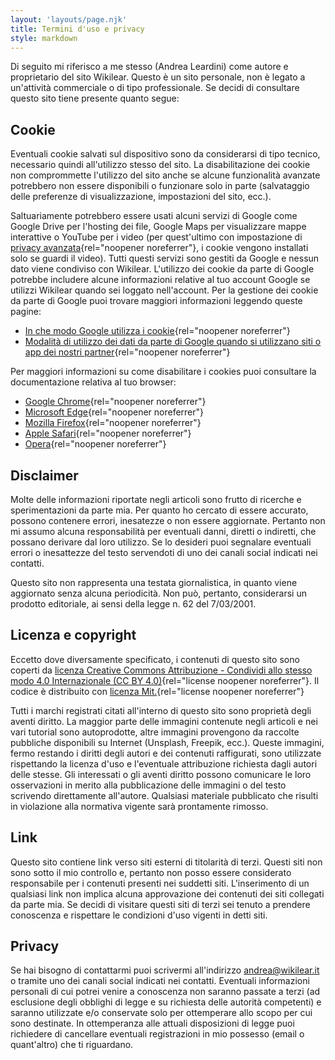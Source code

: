 ```yaml
---
layout: 'layouts/page.njk'
title: Termini d'uso e privacy
style: markdown
---
```

Di seguito mi riferisco a me stesso (Andrea Leardini) come autore e proprietario del sito Wikilear. Questo è un sito personale, non è legato a un'attività commerciale o di tipo professionale. Se decidi di consultare questo sito tiene presente quanto segue:

## Cookie

Eventuali cookie salvati sul dispositivo sono da considerarsi di tipo tecnico, necessario quindi all'utilizzo stesso del sito. La disabilitazione dei cookie non comprommette l'utilizzo del sito anche se alcune funzionalità avanzate potrebbero non essere disponibili o funzionare solo in parte (salvataggio delle preferenze di visualizzazione, impostazioni del sito, ecc.).

Saltuariamente potrebbero essere usati alcuni servizi di Google come Google Drive per l'hosting dei file, Google Maps per visualizzare mappe interattive o YouTube per i video (per quest'ultimo con impostazione di [privacy avanzata](https://support.google.com/youtube/answer/171780?expand=PrivacyEnhancedMode#privacy){rel="noopener noreferrer"}, i cookie vengono installati solo se guardi il video). Tutti questi servizi sono gestiti da Google e nessun dato viene condiviso con Wikilear. L'utilizzo dei cookie da parte di Google potrebbe includere alcune informazioni relative al tuo account Google se utilizzi Wikilear quando sei loggato nell'account. Per la gestione dei cookie da parte di Google puoi trovare maggiori informazioni leggendo queste pagine:

- [In che modo Google utilizza i cookie](https://www.google.com/policies/technologies/cookies/){rel="noopener noreferrer"}
- [Modalità di utilizzo dei dati da parte di Google quando si utilizzano siti o app dei nostri partner](https://www.google.com/policies/privacy/partners/){rel="noopener noreferrer"}

Per maggiori informazioni su come disabilitare i cookies puoi consultare la documentazione relativa al tuo browser:

- [Google Chrome](https://support.google.com/chrome){rel="noopener noreferrer"}
- [Microsoft Edge](https://support.microsoft.com/it-it/microsoft-edge){rel="noopener noreferrer"}
- [Mozilla Firefox](https://support.mozilla.org/it/){rel="noopener noreferrer"}
- [Apple Safari](https://support.apple.com/it-it/safari){rel="noopener noreferrer"}
- [Opera](https://www.opera.com/it/help){rel="noopener noreferrer"}

## Disclaimer

Molte delle informazioni riportate negli articoli sono frutto di ricerche e sperimentazioni da parte mia. Per quanto ho cercato di essere accurato, possono contenere errori, inesatezze o non essere aggiornate. Pertanto non mi assumo alcuna responsabilità per eventuali danni, diretti o indiretti, che possano derivare dal loro utilizzo. Se lo desideri puoi segnalare eventuali errori o inesattezze del testo servendoti di uno dei canali social indicati nei contatti.

Questo sito non rappresenta una testata giornalistica, in quanto viene aggiornato senza alcuna periodicità. Non può, pertanto, considerarsi un prodotto editoriale, ai sensi della legge n. 62 del 7/03/2001.

## Licenza e copyright

Eccetto dove diversamente specificato, i contenuti di questo sito sono coperti da [licenza Creative Commons Attribuzione - Condividi allo stesso modo 4.0 Internazionale (CC BY 4.0)](https://creativecommons.org/licenses/by-sa/4.0/deed.it){rel="license noopener noreferrer"}. Il codice è distribuito con [licenza Mit.](https://opensource.org/licenses/MIT){rel="license noopener noreferrer"}

Tutti i marchi registrati citati all'interno di questo sito sono proprietà degli aventi diritto. La maggior parte delle immagini contenute negli articoli e nei vari tutorial sono autoprodotte, altre immagini provengono da raccolte pubbliche disponibili su Internet (Unsplash, Freepik, ecc.). Queste immagini, fermo restando i diritti degli autori e dei contenuti raffigurati, sono utilizzate rispettando la licenza d'uso e l'eventuale attribuzione richiesta dagli autori delle stesse. Gli interessati o gli aventi diritto possono comunicare le loro osservazioni in merito alla pubblicazione delle immagini o del testo scrivendo direttamente all'autore. Qualsiasi materiale pubblicato che risulti in violazione alla normativa vigente sarà prontamente rimosso.

## Link

Questo sito contiene link verso siti esterni di titolarità di terzi. Questi siti non sono sotto il mio controllo e, pertanto non posso essere considerato responsabile per i contenuti presenti nei suddetti siti. L'inserimento di un qualsiasi link non implica alcuna approvazione dei contenuti dei siti collegati da parte mia. Se decidi di visitare questi siti di terzi sei tenuto a prendere conoscenza e rispettare le condizioni d'uso vigenti in detti siti.

## Privacy

Se hai bisogno di contattarmi puoi scrivermi all'indirizzo andrea@wikilear.it o tramite uno dei canali social indicati nei contatti. Eventuali informazioni personali di cui potrei venire a conoscenza non saranno passate a terzi (ad esclusione degli obblighi di legge e su richiesta delle autorità competenti) e saranno utilizzate e/o conservate solo per ottemperare allo scopo per cui sono destinate. In ottemperanza alle attuali disposizioni di legge puoi richiedere di cancellare eventuali registrazioni in mio possesso (email o quant'altro) che ti riguardano.
